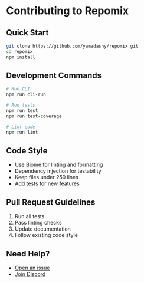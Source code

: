 # Contributing to Repomix

## Quick Start

```bash
git clone https://github.com/yamadashy/repomix.git
cd repomix
npm install
```

## Development Commands

```bash
# Run CLI
npm run cli-run

# Run tests
npm run test
npm run test-coverage

# Lint code
npm run lint
```

## Code Style

- Use [Biome](https://biomejs.dev/) for linting and formatting
- Dependency injection for testability
- Keep files under 250 lines
- Add tests for new features

## Pull Request Guidelines

1. Run all tests
2. Pass linting checks
3. Update documentation
4. Follow existing code style

## Need Help?

- [Open an issue](https://github.com/yamadashy/repomix/issues)
- [Join Discord](https://discord.gg/wNYzTwZFku)
